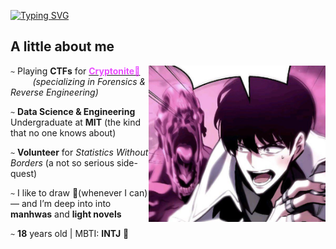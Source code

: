 [![Typing SVG](https://readme-typing-svg.herokuapp.com?font=Be+Vietnam+Pro&weight=500&size=31&duration=3000&pause=250&color=E94EFF&multiline=true&random=true&width=434&height=85&lines=Malware+Analysis;Digital+Forensics)](https://git.io/typing-svg)

## A little about me            

<p1>
  <img height="250" width="283" align="right" src="assets/malware_and_me.png" >  
</p1>

 `~` Playing **CTFs** for [<span style="color:#E94EFF"><strong>Cryptonite💚</strong></span>](https://ctftime.org/team/62713)  
&nbsp;&nbsp;&nbsp;&nbsp;&nbsp;&nbsp;&nbsp;&nbsp; *(specializing in Forensics & Reverse Engineering)*  

 `~` **Data Science & Engineering** Undergraduate at **MIT** (the kind that no one knows about)

 `~` **Volunteer** for _Statistics Without Borders_ (a not so serious side-quest)

 `~` I like to draw 🎨(whenever I can) — and I’m deep into into **manhwas** and **light novels**  

 `~` **18** years old | MBTI: **INTJ** 🧠 
 

